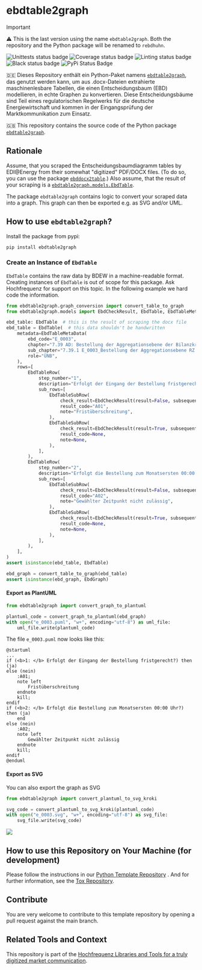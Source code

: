 # ebdtable2graph

> [!IMPORTANT]
⚠ This is the last version using the name `ebdtable2graph`. Both the repository and the Python package will be renamed to `rebdhuhn`.

![Unittests status badge](https://github.com/Hochfrequenz/ebd_table_to_graph/workflows/Unittests/badge.svg)
![Coverage status badge](https://github.com/Hochfrequenz/ebd_table_to_graph/workflows/Coverage/badge.svg)
![Linting status badge](https://github.com/Hochfrequenz/ebd_table_to_graph/workflows/Linting/badge.svg)
![Black status badge](https://github.com/Hochfrequenz/ebd_table_to_graph/workflows/Black/badge.svg)
![PyPi Status Badge](https://img.shields.io/pypi/v/ebdtable2graph)

🇩🇪 Dieses Repository enthält ein Python-Paket namens [`ebdtable2graph`](https://pypi.org/project/ebdtable2graph), das genutzt werden kann, um aus .docx-Dateien extrahierte maschinenlesbare Tabellen, die einen Entscheidungsbaum (EBD) modellieren, in echte Graphen zu konvertieren. Diese Entscheidungsbäume sind Teil eines regulatorischen Regelwerks für die deutsche Energiewirtschaft und kommen in der Eingangsprüfung der Marktkommunikation zum Einsatz.

🇬🇧 This repository contains the source code of the Python package [`ebdtable2graph`](https://pypi.org/project/ebdtable2graph).

## Rationale

Assume, that you scraped the Entscheidungsbaumdiagramm tables by EDI@Energy from their somewhat "digitized" PDF/DOCX files.
(To do so, you can use the package [`ebddocx2table`](https://github.com/Hochfrequenz/ebddocx2table).)
Also assume, that the result of your scraping is a [`ebdtable2graph.models.EbdTable`](src/ebdtable2graph/models/ebd_table.py).

The package `ebdtable2graph` contains logic to convert your scraped data into a graph.
This graph can then be exported e.g. as SVG and/or UML.

## How to use `ebdtable2graph`?

Install the package from pypi:

```bash
pip install ebdtable2graph
```

### Create an Instance of `EbdTable`

`EbdTable` contains the raw data by BDEW in a machine-readable format.
Creating instances of `EbdTable` is out of scope for this package.
Ask Hochfrequenz for support on this topic.
In the following example we hard code the information.

```python
from ebdtable2graph.graph_conversion import convert_table_to_graph
from ebdtable2graph.models import EbdCheckResult, EbdTable, EbdTableMetaData, EbdTableRow, EbdTableSubRow, EbdGraph

ebd_table: EbdTable  # this is the result of scraping the docx file
ebd_table = EbdTable(  # this data shouldn't be handwritten
    metadata=EbdTableMetaData(
        ebd_code="E_0003",
        chapter="7.39 AD: Bestellung der Aggregationsebene der Bilanzkreissummenzeitreihe auf Ebene der Regelzone",
        sub_chapter="7.39.1 E_0003_Bestellung der Aggregationsebene RZ prüfen",
        role="ÜNB",
    ),
    rows=[
        EbdTableRow(
            step_number="1",
            description="Erfolgt der Eingang der Bestellung fristgerecht?",
            sub_rows=[
                EbdTableSubRow(
                    check_result=EbdCheckResult(result=False, subsequent_step_number=None),
                    result_code="A01",
                    note="Fristüberschreitung",
                ),
                EbdTableSubRow(
                    check_result=EbdCheckResult(result=True, subsequent_step_number="2"),
                    result_code=None,
                    note=None,
                ),
            ],
        ),
        EbdTableRow(
            step_number="2",
            description="Erfolgt die Bestellung zum Monatsersten 00:00 Uhr?",
            sub_rows=[
                EbdTableSubRow(
                    check_result=EbdCheckResult(result=False, subsequent_step_number=None),
                    result_code="A02",
                    note="Gewählter Zeitpunkt nicht zulässig",
                ),
                EbdTableSubRow(
                    check_result=EbdCheckResult(result=True, subsequent_step_number="Ende"),
                    result_code=None,
                    note=None,
                ),
            ],
        ),
    ],
)
assert isinstance(ebd_table, EbdTable)

ebd_graph = convert_table_to_graph(ebd_table)
assert isinstance(ebd_graph, EbdGraph)
```

#### Export as PlantUML

```python
from ebdtable2graph import convert_graph_to_plantuml

plantuml_code = convert_graph_to_plantuml(ebd_graph)
with open("e_0003.puml", "w+", encoding="utf-8") as uml_file:
    uml_file.write(plantuml_code)
```

The file `e_0003.puml` now looks like this:

```puml
@startuml
...
if (<b>1: </b> Erfolgt der Eingang der Bestellung fristgerecht?) then (ja)
else (nein)
    :A01;
    note left
        Fristüberschreitung
    endnote
    kill;
endif
if (<b>2: </b> Erfolgt die Bestellung zum Monatsersten 00:00 Uhr?) then (ja)
    end
else (nein)
    :A02;
    note left
        Gewählter Zeitpunkt nicht zulässig
    endnote
    kill;
endif
@enduml
```

#### Export as SVG

You can also export the graph as SVG

```python
from ebdtable2graph import convert_plantuml_to_svg_kroki

svg_code = convert_plantuml_to_svg_kroki(plantuml_code)
with open("e_0003.svg", "w+", encoding="utf-8") as svg_file:
    svg_file.write(svg_code)
```

![](mwe_e0003.svg)

## How to use this Repository on Your Machine (for development)

Please follow the instructions in
our [Python Template Repository](https://github.com/Hochfrequenz/python_template_repository#how-to-use-this-repository-on-your-machine)
. And for further information, see the [Tox Repository](https://github.com/tox-dev/tox).

## Contribute

You are very welcome to contribute to this template repository by opening a pull request against the main branch.

## Related Tools and Context

This repository is part of the [Hochfrequenz Libraries and Tools for a truly digitized market communication](https://github.com/Hochfrequenz/digital_market_communication/).
